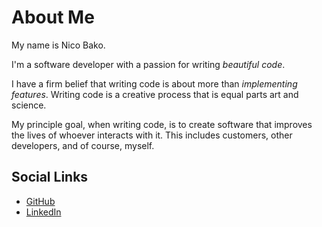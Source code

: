 # About Me

My name is Nico Bako.

I'm a software developer with a passion for writing *beautiful code*.

I have a firm belief that writing code is about more than *implementing features*.
Writing code is a creative process that is equal parts art and science.

My principle goal, when writing code, is to create software that improves the lives of whoever interacts with it.
This includes customers, other developers, and of course, myself.

## Social Links

- [GitHub](https://github.com/nicobako)
- [LinkedIn](https://www.linkedin.com/in/nicobako/)